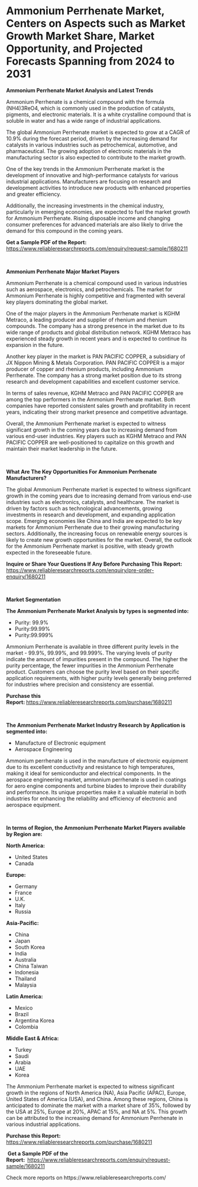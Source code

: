 <p><h1>Ammonium Perrhenate Market, Centers on Aspects such as Market Growth Market Share, Market Opportunity, and Projected Forecasts Spanning from 2024 to 2031</h1></p><p><strong>Ammonium Perrhenate Market Analysis and Latest Trends</strong></p>
<p><p>Ammonium Perrhenate is a chemical compound with the formula (NH4)3ReO4, which is commonly used in the production of catalysts, pigments, and electronic materials. It is a white crystalline compound that is soluble in water and has a wide range of industrial applications.</p><p>The global Ammonium Perrhenate market is expected to grow at a CAGR of 10.9% during the forecast period, driven by the increasing demand for catalysts in various industries such as petrochemical, automotive, and pharmaceutical. The growing adoption of electronic materials in the manufacturing sector is also expected to contribute to the market growth.</p><p>One of the key trends in the Ammonium Perrhenate market is the development of innovative and high-performance catalysts for various industrial applications. Manufacturers are focusing on research and development activities to introduce new products with enhanced properties and greater efficiency.</p><p>Additionally, the increasing investments in the chemical industry, particularly in emerging economies, are expected to fuel the market growth for Ammonium Perrhenate. Rising disposable income and changing consumer preferences for advanced materials are also likely to drive the demand for this compound in the coming years.</p></p>
<p><strong>Get a Sample PDF of the Report:&nbsp;</strong> <a href="https://www.reliableresearchreports.com/enquiry/request-sample/1680211">https://www.reliableresearchreports.com/enquiry/request-sample/1680211</a></p>
<p>&nbsp;</p>
<p><strong>Ammonium Perrhenate Major Market Players</strong></p>
<p><p>Ammonium Perrhenate is a chemical compound used in various industries such as aerospace, electronics, and petrochemicals. The market for Ammonium Perrhenate is highly competitive and fragmented with several key players dominating the global market.</p><p>One of the major players in the Ammonium Perrhenate market is KGHM Metraco, a leading producer and supplier of rhenium and rhenium compounds. The company has a strong presence in the market due to its wide range of products and global distribution network. KGHM Metraco has experienced steady growth in recent years and is expected to continue its expansion in the future.</p><p>Another key player in the market is PAN PACIFIC COPPER, a subsidiary of JX Nippon Mining & Metals Corporation. PAN PACIFIC COPPER is a major producer of copper and rhenium products, including Ammonium Perrhenate. The company has a strong market position due to its strong research and development capabilities and excellent customer service.</p><p>In terms of sales revenue, KGHM Metraco and PAN PACIFIC COPPER are among the top performers in the Ammonium Perrhenate market. Both companies have reported consistent sales growth and profitability in recent years, indicating their strong market presence and competitive advantage.</p><p>Overall, the Ammonium Perrhenate market is expected to witness significant growth in the coming years due to increasing demand from various end-user industries. Key players such as KGHM Metraco and PAN PACIFIC COPPER are well-positioned to capitalize on this growth and maintain their market leadership in the future.</p></p>
<p>&nbsp;</p>
<p><strong>What Are The Key Opportunities For Ammonium Perrhenate Manufacturers?</strong></p>
<p><p>The global Ammonium Perrhenate market is expected to witness significant growth in the coming years due to increasing demand from various end-use industries such as electronics, catalysts, and healthcare. The market is driven by factors such as technological advancements, growing investments in research and development, and expanding application scope. Emerging economies like China and India are expected to be key markets for Ammonium Perrhenate due to their growing manufacturing sectors. Additionally, the increasing focus on renewable energy sources is likely to create new growth opportunities for the market. Overall, the outlook for the Ammonium Perrhenate market is positive, with steady growth expected in the foreseeable future.</p></p>
<p><strong>Inquire or Share Your Questions If Any Before Purchasing This Report:</strong> <a href="https://www.reliableresearchreports.com/enquiry/pre-order-enquiry/1680211">https://www.reliableresearchreports.com/enquiry/pre-order-enquiry/1680211</a></p>
<p>&nbsp;</p>
<p><strong>Market Segmentation</strong></p>
<p><strong>The Ammonium Perrhenate Market Analysis by types is segmented into:</strong></p>
<p><ul><li>Purity: 99.9%</li><li>Purity:99.99%</li><li>Purity:99.999%</li></ul></p>
<p><p>Ammonium Perrhenate is available in three different purity levels in the market - 99.9%, 99.99%, and 99.999%. The varying levels of purity indicate the amount of impurities present in the compound. The higher the purity percentage, the fewer impurities in the Ammonium Perrhenate product. Customers can choose the purity level based on their specific application requirements, with higher purity levels generally being preferred for industries where precision and consistency are essential.</p></p>
<p><strong>Purchase this Report:&nbsp;</strong><a href="https://www.reliableresearchreports.com/purchase/1680211">https://www.reliableresearchreports.com/purchase/1680211</a></p>
<p>&nbsp;</p>
<p><strong>The Ammonium Perrhenate Market Industry Research by Application is segmented into:</strong></p>
<p><ul><li>Manufacture of Electronic equipment</li><li>Aerospace Engineering</li></ul></p>
<p><p>Ammonium perrhenate is used in the manufacture of electronic equipment due to its excellent conductivity and resistance to high temperatures, making it ideal for semiconductor and electrical components. In the aerospace engineering market, ammonium perrhenate is used in coatings for aero engine components and turbine blades to improve their durability and performance. Its unique properties make it a valuable material in both industries for enhancing the reliability and efficiency of electronic and aerospace equipment.</p></p>
<p>&nbsp;</p>
<p><strong>In terms of Region, the Ammonium Perrhenate Market Players available by Region are:</strong></p>
<p>
    <p> <strong> North America: </strong>
        <ul>
            <li>United States</li>
            <li>Canada</li>
        </ul>
        </p> 
    <p> <strong> Europe: </strong>
        <ul>
            <li>Germany</li>
            <li>France</li>
            <li>U.K.</li>
            <li>Italy</li>
            <li>Russia</li>
        </ul>
        </p> 
    <p> <strong> Asia-Pacific: </strong>
        <ul>
            <li>China</li>
            <li>Japan</li>
            <li>South Korea</li>
            <li>India</li>
            <li>Australia</li>
            <li>China Taiwan</li>
            <li>Indonesia</li>
            <li>Thailand</li>
            <li>Malaysia</li>
        </ul>
        </p> 
    <p> <strong> Latin America: </strong>
        <ul>
            <li>Mexico</li>
            <li>Brazil</li>
            <li>Argentina Korea</li>
            <li>Colombia</li>
        </ul>
        </p> 
    <p> <strong> Middle East & Africa: </strong>
        <ul>
            <li>Turkey</li>
            <li>Saudi</li>
            <li>Arabia</li>
            <li>UAE</li>
            <li>Korea</li>
        </ul>
    </p>
    </p>
<p><p>The Ammonium Perrhenate market is expected to witness significant growth in the regions of North America (NA), Asia Pacific (APAC), Europe, United States of America (USA), and China. Among these regions, China is anticipated to dominate the market with a market share of 35%, followed by the USA at 25%, Europe at 20%, APAC at 15%, and NA at 5%. This growth can be attributed to the increasing demand for Ammonium Perrhenate in various industrial applications.</p></p>
<p><strong>Purchase this Report: </strong><a href="https://www.reliableresearchreports.com/purchase/1680211">https://www.reliableresearchreports.com/purchase/1680211</a></p>
<p>&nbsp;<strong>Get a Sample PDF of the Report:&nbsp;&nbsp;</strong><a href="https://www.reliableresearchreports.com/enquiry/request-sample/1680211">https://www.reliableresearchreports.com/enquiry/request-sample/1680211</a></p>
<p><strong></strong></p>
<p>Check more reports on https://www.reliableresearchreports.com/</p>